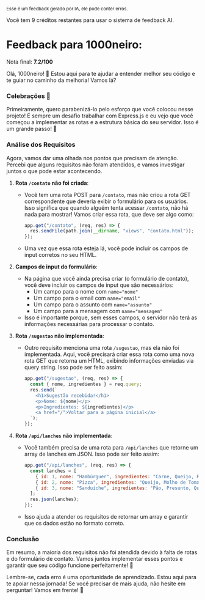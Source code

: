 <sup>Esse é um feedback gerado por IA, ele pode conter erros.</sup>

Você tem 9 créditos restantes para usar o sistema de feedback AI.

# Feedback para 1000neiro:

Nota final: **7.2/100**

Olá, 1000neiro! 🚀 Estou aqui para te ajudar a entender melhor seu código e te guiar no caminho da melhoria! Vamos lá? 

### Celebrações 🎉
Primeiramente, quero parabenizá-lo pelo esforço que você colocou nesse projeto! É sempre um desafio trabalhar com Express.js e eu vejo que você começou a implementar as rotas e a estrutura básica do seu servidor. Isso é um grande passo! 👏

### Análise dos Requisitos
Agora, vamos dar uma olhada nos pontos que precisam de atenção. Percebi que alguns requisitos não foram atendidos, e vamos investigar juntos o que pode estar acontecendo.

1. **Rota `/contato` não foi criada**:
   - Você tem uma rota POST para `/contato`, mas não criou a rota GET correspondente que deveria exibir o formulário para os usuários. Isso significa que quando alguém tenta acessar `/contato`, não há nada para mostrar! Vamos criar essa rota, que deve ser algo como:
     ```javascript
     app.get("/contato", (req, res) => {
       res.sendFile(path.join(__dirname, "views", "contato.html"));
     });
     ```
   - Uma vez que essa rota esteja lá, você pode incluir os campos de input corretos no seu HTML.

2. **Campos de input do formulário**:
   - Na página que você ainda precisa criar (o formulário de contato), você deve incluir os campos de input que são necessários:
     - Um campo para o nome com `name="nome"`
     - Um campo para o email com `name="email"`
     - Um campo para o assunto com `name="assunto"`
     - Um campo para a mensagem com `name="mensagem"`
   - Isso é importante porque, sem esses campos, o servidor não terá as informações necessárias para processar o contato. 

3. **Rota `/sugestao` não implementada**:
   - Outro requisito menciona uma rota `/sugestao`, mas ela não foi implementada. Aqui, você precisará criar essa rota como uma nova rota GET que retorna um HTML, exibindo informações enviadas via query string. Isso pode ser feito assim:
     ```javascript
     app.get("/sugestao", (req, res) => {
       const { nome, ingredientes } = req.query;
       res.send(`
         <h1>Sugestão recebida!</h1>
         <p>Nome: ${nome}</p>
         <p>Ingredientes: ${ingredientes}</p>
         <a href="/">Voltar para a página inicial</a>
       `);
     });
     ```

4. **Rota `/api/lanches` não implementada**:
   - Você também precisa de uma rota para `/api/lanches` que retorne um array de lanches em JSON. Isso pode ser feito assim:
     ```javascript
     app.get("/api/lanches", (req, res) => {
       const lanches = [
         { id: 1, nome: "Hambúrguer", ingredientes: "Carne, Queijo, Pão" },
         { id: 2, nome: "Pizza", ingredientes: "Queijo, Molho de Tomate, Massa" },
         { id: 3, nome: "Sanduíche", ingredientes: "Pão, Presunto, Queijo" }
       ];
       res.json(lanches);
     });
     ```
   - Isso ajuda a atender os requisitos de retornar um array e garantir que os dados estão no formato correto.

### Conclusão
Em resumo, a maioria dos requisitos não foi atendida devido à falta de rotas e do formulário de contato. Vamos juntos implementar esses pontos e garantir que seu código funcione perfeitamente! 💪

Lembre-se, cada erro é uma oportunidade de aprendizado. Estou aqui para te apoiar nessa jornada! Se você precisar de mais ajuda, não hesite em perguntar! Vamos em frente! 🚀